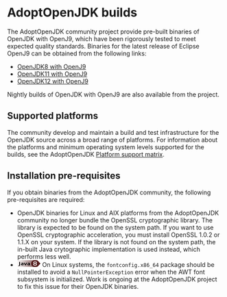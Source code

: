 

# AdoptOpenJDK builds

The AdoptOpenJDK community project provide pre-built binaries of OpenJDK with OpenJ9, which have been rigorously tested
to meet expected quality standards. Binaries for the latest release of Eclipse OpenJ9 can be obtained from the
following links:

- [OpenJDK8 with OpenJ9](https://adoptopenjdk.net/releases.html?variant=openjdk8&jvmVariant=openj9)
- [OpenJDK11 with OpenJ9](https://adoptopenjdk.net/releases.html?variant=openjdk11&jvmVariant=openj9)
- [OpenJDK12 with OpenJ9](https://adoptopenjdk.net/releases.html?variant=openjdk12&jvmVariant=openj9)

Nightly builds of OpenJDK with OpenJ9 are also available from the project.

## Supported platforms

The community develop and maintain a build and test infrastructure for the OpenJDK source across a broad
range of platforms. For information about the platforms and minimum operating system levels supported for the builds, see the AdoptOpenJDK [Platform support matrix](https://adoptopenjdk.net/supported_platforms.html).

## Installation pre-requisites

If you obtain binaries from the AdoptOpenJDK community, the following pre-requisites are required:

- OpenJDK binaries for Linux and AIX platforms from the AdoptOpenJDK community no longer bundle the OpenSSL cryptographic library. The library is expected to be found on the system path. If you want to use OpenSSL cryptographic acceleration, you must install OpenSSL 1.0.2 or 1.1.X on your system. If the library is not found on the system path, the in-built Java crytographic implementation is used instead, which performs less well.  
- ![Start of content that applies only to Java 8](cr/java8.png) On Linux systems, the `fontconfig.x86_64` package should be installed to avoid a `NullPointerException` error when the AWT font subsystem is initialized. Work is ongoing at the AdoptOpenJDK project to fix this issue for their OpenJDK binaries.


<!-- ==== END OF TOPIC ==== adoptopenjdk.md ==== -->
